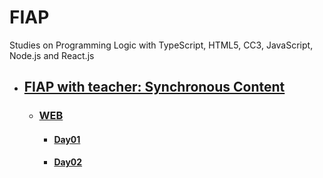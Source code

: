 # FIAP
Studies on Programming Logic with TypeScript, HTML5, CC3, JavaScript, Node.js and React.js
  
- ## [FIAP with teacher: Synchronous Content](fiap-with-teacher/README.md)
  - ### [WEB](02-web/README.md)
    - #### [Day01](02-web/day01/README.md)
    - #### [Day02](02-web/day02/README.md)

      
